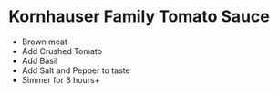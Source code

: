 # Kornhauser Family Tomato Sauce

- Brown meat
- Add Crushed Tomato
- Add Basil 
- Add Salt and Pepper to taste
- Simmer for 3 hours+
